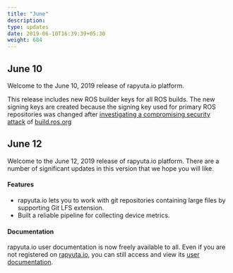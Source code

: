 ```yaml
---
title: "June"
description:
type: updates
date: 2019-06-10T16:39:39+05:30
weight: 684
---
```

## June 10
Welcome to the June 10, 2019 release of rapyuta.io platform.

This release includes new ROS builder keys for all ROS builds.
The new signing keys are created because the signing key used
for primary ROS repositories was changed after
[investigating a compromising security attack](https://discourse.ros.org/t/security-issue-on-ros-build-farm/9342/7) of
[build.ros.org](http://build.ros.org/)

## June 12
Welcome to the June 12, 2019 release of rapyuta.io platform.
There are a number of significant updates in this version that
we hope you will like.

#### Features
* rapyuta.io lets you to work with git repositories containing
  large files by supporting Git LFS extension.
* Built a reliable pipeline for collecting device metrics.


#### Documentation
rapyuta.io user documentation is now freely available to all. Even if
you are not registered on [rapyuta.io](https://console.rapyuta.io), you can still access and view its [user documentation](https://userdocs.rapyuta.io).

